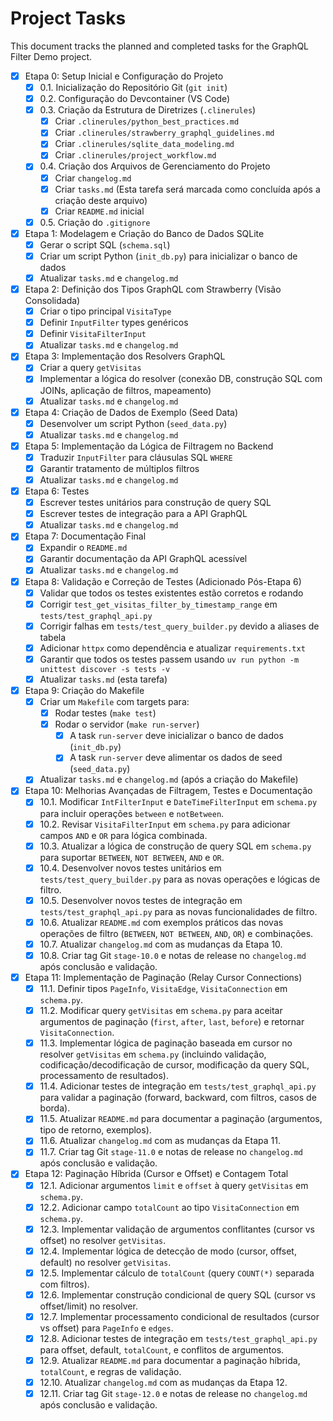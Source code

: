 # Project Tasks

This document tracks the planned and completed tasks for the GraphQL Filter Demo project.

- [x] Etapa 0: Setup Inicial e Configuração do Projeto
    - [x] 0.1. Inicialização do Repositório Git (`git init`)
    - [x] 0.2. Configuração do Devcontainer (VS Code)
    - [x] 0.3. Criação da Estrutura de Diretrizes (`.clinerules`)
        - [x] Criar `.clinerules/python_best_practices.md`
        - [x] Criar `.clinerules/strawberry_graphql_guidelines.md`
        - [x] Criar `.clinerules/sqlite_data_modeling.md`
        - [x] Criar `.clinerules/project_workflow.md`
    - [x] 0.4. Criação dos Arquivos de Gerenciamento do Projeto
        - [x] Criar `changelog.md`
        - [x] Criar `tasks.md` (Esta tarefa será marcada como concluída após a criação deste arquivo)
        - [x] Criar `README.md` inicial
    - [x] 0.5. Criação do `.gitignore`

- [x] Etapa 1: Modelagem e Criação do Banco de Dados SQLite
    - [x] Gerar o script SQL (`schema.sql`)
    - [x] Criar um script Python (`init_db.py`) para inicializar o banco de dados
    - [x] Atualizar `tasks.md` e `changelog.md`

- [x] Etapa 2: Definição dos Tipos GraphQL com Strawberry (Visão Consolidada)
    - [x] Criar o tipo principal `VisitaType`
    - [x] Definir `InputFilter` types genéricos
    - [x] Definir `VisitaFilterInput`
    - [x] Atualizar `tasks.md` e `changelog.md`

- [x] Etapa 3: Implementação dos Resolvers GraphQL
    - [x] Criar a query `getVisitas`
    - [x] Implementar a lógica do resolver (conexão DB, construção SQL com JOINs, aplicação de filtros, mapeamento)
    - [x] Atualizar `tasks.md` e `changelog.md`

- [x] Etapa 4: Criação de Dados de Exemplo (Seed Data)
    - [x] Desenvolver um script Python (`seed_data.py`)
    - [x] Atualizar `tasks.md` e `changelog.md`

- [x] Etapa 5: Implementação da Lógica de Filtragem no Backend
    - [x] Traduzir `InputFilter` para cláusulas SQL `WHERE`
    - [x] Garantir tratamento de múltiplos filtros
    - [x] Atualizar `tasks.md` e `changelog.md`

- [x] Etapa 6: Testes
    - [x] Escrever testes unitários para construção de query SQL
    - [x] Escrever testes de integração para a API GraphQL
    - [x] Atualizar `tasks.md` e `changelog.md`

- [x] Etapa 7: Documentação Final
    - [x] Expandir o `README.md`
    - [x] Garantir documentação da API GraphQL acessível
    - [x] Atualizar `tasks.md` e `changelog.md`

- [x] Etapa 8: Validação e Correção de Testes (Adicionado Pós-Etapa 6)
    - [x] Validar que todos os testes existentes estão corretos e rodando
    - [x] Corrigir `test_get_visitas_filter_by_timestamp_range` em `tests/test_graphql_api.py`
    - [x] Corrigir falhas em `tests/test_query_builder.py` devido a aliases de tabela
    - [x] Adicionar `httpx` como dependência e atualizar `requirements.txt`
    - [x] Garantir que todos os testes passem usando `uv run python -m unittest discover -s tests -v`
    - [x] Atualizar `tasks.md` (esta tarefa)

- [x] Etapa 9: Criação do Makefile
    - [x] Criar um `Makefile` com targets para:
        - [x] Rodar testes (`make test`)
        - [x] Rodar o servidor (`make run-server`)
            - [x] A task `run-server` deve inicializar o banco de dados (`init_db.py`)
            - [x] A task `run-server` deve alimentar os dados de seed (`seed_data.py`)
    - [x] Atualizar `tasks.md` e `changelog.md` (após a criação do Makefile)

- [x] Etapa 10: Melhorias Avançadas de Filtragem, Testes e Documentação
    - [x] 10.1. Modificar `IntFilterInput` e `DateTimeFilterInput` em `schema.py` para incluir operações `between` e `notBetween`.
    - [x] 10.2. Revisar `VisitaFilterInput` em `schema.py` para adicionar campos `AND` e `OR` para lógica combinada.
    - [x] 10.3. Atualizar a lógica de construção de query SQL em `schema.py` para suportar `BETWEEN`, `NOT BETWEEN`, `AND` e `OR`.
    - [x] 10.4. Desenvolver novos testes unitários em `tests/test_query_builder.py` para as novas operações e lógicas de filtro.
    - [x] 10.5. Desenvolver novos testes de integração em `tests/test_graphql_api.py` para as novas funcionalidades de filtro.
    - [x] 10.6. Atualizar `README.md` com exemplos práticos das novas operações de filtro (`BETWEEN`, `NOT BETWEEN`, `AND`, `OR`) e combinações.
    - [x] 10.7. Atualizar `changelog.md` com as mudanças da Etapa 10.
    - [x] 10.8. Criar tag Git `stage-10.0` e notas de release no `changelog.md` após conclusão e validação.

- [x] Etapa 11: Implementação de Paginação (Relay Cursor Connections)
    - [x] 11.1. Definir tipos `PageInfo`, `VisitaEdge`, `VisitaConnection` em `schema.py`.
    - [x] 11.2. Modificar query `getVisitas` em `schema.py` para aceitar argumentos de paginação (`first`, `after`, `last`, `before`) e retornar `VisitaConnection`.
    - [x] 11.3. Implementar lógica de paginação baseada em cursor no resolver `getVisitas` em `schema.py` (incluindo validação, codificação/decodificação de cursor, modificação da query SQL, processamento de resultados).
    - [x] 11.4. Adicionar testes de integração em `tests/test_graphql_api.py` para validar a paginação (forward, backward, com filtros, casos de borda).
    - [x] 11.5. Atualizar `README.md` para documentar a paginação (argumentos, tipo de retorno, exemplos).
    - [x] 11.6. Atualizar `changelog.md` com as mudanças da Etapa 11.
    - [x] 11.7. Criar tag Git `stage-11.0` e notas de release no `changelog.md` após conclusão e validação.

- [x] Etapa 12: Paginação Híbrida (Cursor e Offset) e Contagem Total
    - [x] 12.1. Adicionar argumentos `limit` e `offset` à query `getVisitas` em `schema.py`.
    - [x] 12.2. Adicionar campo `totalCount` ao tipo `VisitaConnection` em `schema.py`.
    - [x] 12.3. Implementar validação de argumentos conflitantes (cursor vs offset) no resolver `getVisitas`.
    - [x] 12.4. Implementar lógica de detecção de modo (cursor, offset, default) no resolver `getVisitas`.
    - [x] 12.5. Implementar cálculo de `totalCount` (query `COUNT(*)` separada com filtros).
    - [x] 12.6. Implementar construção condicional de query SQL (cursor vs offset/limit) no resolver.
    - [x] 12.7. Implementar processamento condicional de resultados (cursor vs offset) para `PageInfo` e `edges`.
    - [x] 12.8. Adicionar testes de integração em `tests/test_graphql_api.py` para offset, default, `totalCount`, e conflitos de argumentos.
    - [x] 12.9. Atualizar `README.md` para documentar a paginação híbrida, `totalCount`, e regras de validação.
    - [x] 12.10. Atualizar `changelog.md` com as mudanças da Etapa 12.
    - [x] 12.11. Criar tag Git `stage-12.0` e notas de release no `changelog.md` após conclusão e validação.
